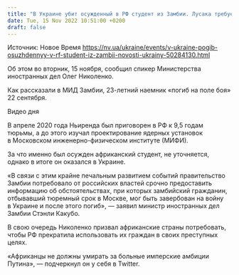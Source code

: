 ```yaml
---
title: "В Украине убит осужденный в РФ студент из Замбии. Лусака требует от Москвы объяснений"
date: Tue, 15 Nov 2022 10:51:00 +0200
draft: false
---
```

Источник: Новое Время https://nv.ua/ukraine/events/v-ukraine-pogib-osuzhdennyy-v-rf-student-iz-zambii-novosti-ukrainy-50284130.html


Об этом во вторник, 15 ноября, сообщил спикер Министерства иностранных дел Олег Николенко.

Как рассказали в МИД Замбии, 23-летний наемник «погиб на поле боя» 22 сентября.

 Видео дня   

В апреле 2020 года Ньиренда был приговорен в РФ к 9,5 годам тюрьмы, а до этого изучал проектирование ядерных установок в Московском инженерно-физическом институте (МИФИ).

За что именно был осужден африканский студент, не уточняется, однако в итоге он оказался в Украине.

«В связи с этим крайне печальным развитием событий правительство Замбии потребовало от российских властей срочно предоставить информацию об обстоятельствах, при которых замбийский гражданин, отбывавший тюремный срок в Москве, мог быть завербован на войну в Украине и после этого погиб», — заявил министр иностранных дел Замбии Стэнли Какубо.

В свою очередь Николенко призвал африканские страны потребовать, чтобы РФ прекратила использовать их граждан в своих преступных целях.

«Африканцы не должны умирать за больные имперские амбиции Путина», — подчеркнул он у себя в Twitter.
